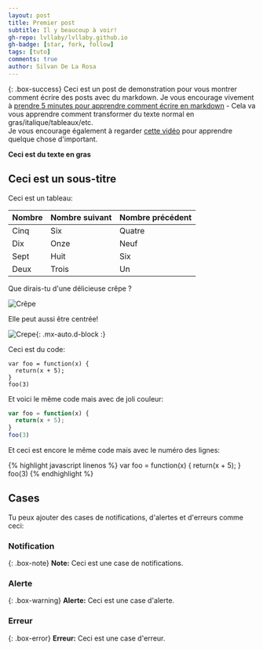 ```yaml
---
layout: post
title: Premier post
subtitle: Il y beaucoup à voir!
gh-repo: lvllaby/lvllaby.github.io
gh-badge: [star, fork, follow]
tags: [tuto]
comments: true
author: Silvan De La Rosa
---
```


{: .box-success}
Ceci est un post de demonstration pour vous montrer comment écrire des posts avec du markdown. Je vous encourage vivement à [prendre 5 minutes pour apprendre comment écrire en markdown](https://markdowntutorial.com/) - Cela va vous apprendre comment transformer du texte normal en gras/italique/tableaux/etc.<br/> Je vous encourage également à regarder [cette vidéo](https://www.youtube.com/channel/UC5DNocSirFo2o0bonM9FrPw) pour apprendre quelque chose d'important.

**Ceci est du texte en gras**

## Ceci est un sous-titre

Ceci est un tableau:

| Nombre | Nombre suivant | Nombre précédent |
| :------ |:--- | :--- |
| Cinq | Six | Quatre |
| Dix | Onze | Neuf |
| Sept | Huit | Six |
| Deux | Trois | Un |

Que dirais-tu d'une délicieuse crêpe ?

![Crêpe](https://beautifuljekyll.com/assets/img/crepe.jpg)

Elle peut aussi être centrée!

![Crepe](https://beautifuljekyll.com/assets/img/crepe.jpg){: .mx-auto.d-block :}

Ceci est du code:

~~~
var foo = function(x) {
  return(x + 5);
}
foo(3)
~~~

Et voici le même code mais avec de joli couleur:

```javascript
var foo = function(x) {
  return(x + 5);
}
foo(3)
```

Et ceci est encore le même code mais avec le numéro des lignes:

{% highlight javascript linenos %}
var foo = function(x) {
  return(x + 5);
}
foo(3)
{% endhighlight %}

## Cases
Tu peux ajouter des cases de notifications, d'alertes et d'erreurs comme ceci:

### Notification

{: .box-note}
**Note:** Ceci est une case de notifications.

### Alerte

{: .box-warning}
**Alerte:** Ceci est une case d'alerte.

### Erreur

{: .box-error}
**Erreur:** Ceci est une case d'erreur.

